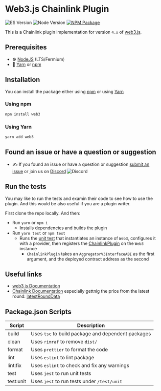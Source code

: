 # Web3.js Chainlink Plugin

![ES Version](https://img.shields.io/badge/ES-2020-yellow)
![Node Version](https://img.shields.io/badge/node-14.x-green)
[![NPM Package][npm-image]][npm-url]

This is a Chainlink plugin implementation for version `4.x` of [web3.js](https://github.com/web3/web3.js).

## Prerequisites

-   :gear: [NodeJS](https://nodejs.org/) (LTS/Fermium)
-   :toolbox: [Yarn](https://yarnpkg.com/) or [npm](https://www.npmjs.com/package/npm)

## Installation

You can install the package either using [npm](https://www.npmjs.com/package/web3) or using [Yarn](https://yarnpkg.com/package/web3)

### Using npm

```bash
npm install web3
```

### Using Yarn

```bash
yarn add web3
```

## Found an issue or have a question or suggestion

-   :writing_hand: If you found an issue or have a question or suggestion [submit an issue](https://github.com/ChainSafe/web3.js-plugin-chainlink/issues/new) or join us on [Discord](https://discord.gg/yjyvFRP)
    ![Discord](https://img.shields.io/discord/593655374469660673.svg?label=Discord&logo=discord)

## Run the tests

You may like to run the tests and examin their code to see how to use the plugin. And this would be also useful if you are a plugin writer.

First clone the repo locally. And then:

-   Run `yarn` or `npm i`
    -   Installs dependencies and builds the plugin
-   Run `yarn test` or `npm test`
    -   Runs the [unit test](https://github.com/ChainSafe/web3.js-plugin-chainlink/blob/master/test/unit/plugin.test.ts) that instantiates an instance of `Web3`, configures it with a provider, then registers the [ChainlinkPlugin](https://github.com/ChainSafe/web3.js-plugin-chainlink/blob/master/src/index.ts) on the `Web3` instance
        -   `ChainlinkPlugin` takes an `AggregatorV3InterfaceABI` as the first argument, and the deployed contract address as the second

## Useful links

-   [web3.js Documentation](https://docs.web3js.org/)
-   [Chainlink Documentation](https://docs.chain.link/docs) especially gettnig the price from the latest round: [latestRoundData](https://docs.chain.link/docs/data-feeds/price-feeds/api-reference/#latestrounddata)

## Package.json Scripts

| Script    | Description                                        |
| --------- | -------------------------------------------------- |
| build     | Uses `tsc` to build package and dependent packages |
| clean     | Uses `rimraf` to remove `dist/`                    |
| format    | Uses `prettier` to format the code                 |
| lint      | Uses `eslint` to lint package                      |
| lint:fix  | Uses `eslint` to check and fix any warnings        |
| test      | Uses `jest` to run unit tests                      |
| test:unit | Uses `jest` to run tests under `/test/unit`        |

[npm-image]: https://img.shields.io/npm/v/web3-core-method.svg
[npm-url]: https://npmjs.org/packages/web3
